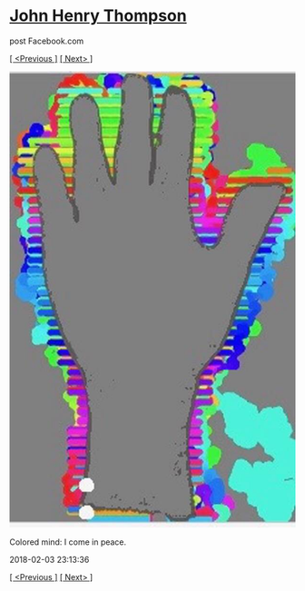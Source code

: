 # [John Henry Thompson](../README.md)
post Facebook.com

[[ <Previous ]](2018-02-08-1.md) [[ Next> ]](2018-02-01-1.md)

[![](../media/2018-02-03/Timeline-Photos-Colored-mind-I-come-in-peace.jpg)](../README.md)

Colored mind: I come in peace.

2018-02-03 23:13:36

[[ <Previous ]](2018-02-08-1.md) [[ Next> ]](2018-02-01-1.md)